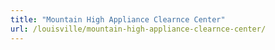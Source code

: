 ```yaml
---
title: "Mountain High Appliance Clearnce Center"
url: /louisville/mountain-high-appliance-clearnce-center/
---
```

